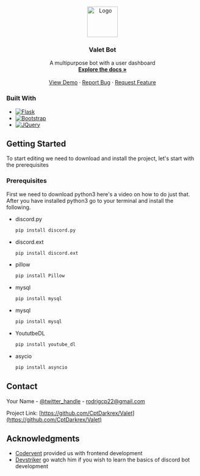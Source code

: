 <a name="readme-top"></a>



<!-- PROJECT LOGO -->
<br />
<div align="center">
  <a href="https://github.com/github_username/repo_name">
    <img src="images/logo.png" alt="Logo" width="80" height="80">
  </a>

<h3 align="center">Valet Bot</h3>

  <p align="center">
    A multipurpose bot with a user dashboard
    <br />
    <a href="#"><strong>Explore the docs »</strong></a>
    <br />
    <br />
    <a href="https://github.com/CptDarkrex/Valet/">View Demo</a>
    ·
    <a href="https://github.com/CptDarkrex/Valet/issues">Report Bug</a>
    ·
    <a href="https://github.com/CptDarkrex/Valet/issues">Request Feature</a>
  </p>
</div>

<!-- ABOUT THE PROJECT -->
<!-- ## About The Project

[![Product Name Screen Shot][product-screenshot]](https://example.com)

Here's a blank template to get started: To avoid retyping too much info. Do a search and replace with your text editor for the following: `github_username`, `repo_name`, `twitter_handle`, `linkedin_username`, `email_client`, `email`, `project_title`, `project_description`

<p align="right">(<a href="#readme-top">back to top</a>)</p> -->



### Built With
* [![Flask][Flask.com]][Flask-url]
* [![Bootstrap][Bootstrap.com]][Bootstrap-url]
* [![JQuery][JQuery.com]][JQuery-url]


<!-- GETTING STARTED -->
## Getting Started

To start editing we need to download and install the project, let's start with the prerequisites

### Prerequisites

First we need to download python3 here's a video on how to do just that.
After you have installed python3 go to your terminal and install the following.

* discord.py
  ```sh
  pip install discord.py
  ```

* discord.ext
  ```sh
  pip install discord.ext
  ```

* pillow
  ```sh
  pip install Pillow
  ```

* mysql
  ```sh
  pip install mysql
  ```

* mysql
  ```sh
  pip install mysql
  ```

* YoututbeDL
  ```sh
  pip install youtube_dl
  ```

* asycio
  ```sh
  pip install asyncio
  ```


<!-- CONTACT -->
## Contact

Your Name - [@twitter_handle](https://twitter.com/ColleenRhardt) - rodrigcp22@gmail.com

Project Link: [https://github.com/CptDarkrex/Valet](https://github.com/CptDarkrex/Valet)


<!-- ACKNOWLEDGMENTS -->
## Acknowledgments

* [Codervent](http://codervent.com/) provided us with frontend development
* [Devstriker](https://www.youtube.com/c/DevStriker) go watch him if you wish to learn the basics of discord bot development



<!-- MARKDOWN LINKS & IMAGES -->
<!-- https://www.markdownguide.org/basic-syntax/#reference-style-links -->
[contributors-shield]: https://img.shields.io/github/contributors/github_username/repo_name.svg?style=for-the-badge
[contributors-url]: https://github.com/github_username/repo_name/graphs/contributors
[forks-shield]: https://img.shields.io/github/forks/github_username/repo_name.svg?style=for-the-badge
[forks-url]: https://github.com/github_username/repo_name/network/members
[stars-shield]: https://img.shields.io/github/stars/github_username/repo_name.svg?style=for-the-badge
[stars-url]: https://github.com/github_username/repo_name/stargazers
[issues-shield]: https://img.shields.io/github/issues/github_username/repo_name.svg?style=for-the-badge
[issues-url]: https://github.com/github_username/repo_name/issues
[license-shield]: https://img.shields.io/github/license/github_username/repo_name.svg?style=for-the-badge
[license-url]: https://github.com/github_username/repo_name/blob/master/LICENSE.txt
[linkedin-shield]: https://img.shields.io/badge/-LinkedIn-black.svg?style=for-the-badge&logo=linkedin&colorB=555
[linkedin-url]: https://linkedin.com/in/linkedin_username
[product-screenshot]: images/screenshot.png
[Next.js]: https://img.shields.io/badge/next.js-000000?style=for-the-badge&logo=nextdotjs&logoColor=white
[Next-url]: https://nextjs.org/
[React.js]: https://img.shields.io/badge/React-20232A?style=for-the-badge&logo=react&logoColor=61DAFB
[React-url]: https://reactjs.org/
[Vue.js]: https://img.shields.io/badge/Vue.js-35495E?style=for-the-badge&logo=vuedotjs&logoColor=4FC08D
[Vue-url]: https://vuejs.org/
[Angular.io]: https://img.shields.io/badge/Angular-DD0031?style=for-the-badge&logo=angular&logoColor=white
[Angular-url]: https://angular.io/
[Svelte.dev]: https://img.shields.io/badge/Svelte-4A4A55?style=for-the-badge&logo=svelte&logoColor=FF3E00
[Svelte-url]: https://svelte.dev/
[Flask.com]: https://flask.palletsprojects.com/en/2.2.x/_images/flask-logo.png
[Flask-url]: https://flask.palletsprojects.com/en/2.2.x/
[Bootstrap.com]: https://img.shields.io/badge/Bootstrap-563D7C?style=for-the-badge&logo=bootstrap&logoColor=white
[Bootstrap-url]: https://getbootstrap.com
[JQuery.com]: https://img.shields.io/badge/jQuery-0769AD?style=for-the-badge&logo=jquery&logoColor=white
[JQuery-url]: https://jquery.com 
